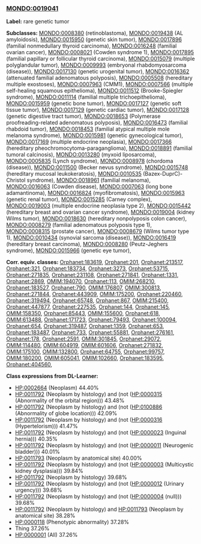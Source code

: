 
### [MONDO:0019041](http://purl.obolibrary.org/obo/MONDO_0019041)
**Label:** rare genetic tumor

**Subclasses:** [MONDO:0008380](http://purl.obolibrary.org/obo/MONDO_0008380) (retinoblastoma), [MONDO:0019438](http://purl.obolibrary.org/obo/MONDO_0019438) (AL amyloidosis), [MONDO:0015950](http://purl.obolibrary.org/obo/MONDO_0015950) (genetic skin tumor), [MONDO:0017896](http://purl.obolibrary.org/obo/MONDO_0017896) (familial nonmedullary thyroid carcinoma), [MONDO:0016248](http://purl.obolibrary.org/obo/MONDO_0016248) (familial ovarian cancer), [MONDO:0008021](http://purl.obolibrary.org/obo/MONDO_0008021) (Cowden syndrome 1), [MONDO:0017895](http://purl.obolibrary.org/obo/MONDO_0017895) (familial papillary or follicular thyroid carcinoma), [MONDO:0015079](http://purl.obolibrary.org/obo/MONDO_0015079) (multiple polyglandular tumor), [MONDO:0009993](http://purl.obolibrary.org/obo/MONDO_0009993) (embryonal rhabdomyosarcoma (disease)), [MONDO:0017130](http://purl.obolibrary.org/obo/MONDO_0017130) (genetic urogenital tumor), [MONDO:0016362](http://purl.obolibrary.org/obo/MONDO_0016362) (attenuated familial adenomatous polyposis), [MONDO:0005508](http://purl.obolibrary.org/obo/MONDO_0005508) (hereditary multiple exostoses), [MONDO:0007963](http://purl.obolibrary.org/obo/MONDO_0007963) (CMM1), [MONDO:0007566](http://purl.obolibrary.org/obo/MONDO_0007566) (multiple self-healing squamous epithelioma), [MONDO:0011512](http://purl.obolibrary.org/obo/MONDO_0011512) (Brooke-Spiegler syndrome), [MONDO:0011114](http://purl.obolibrary.org/obo/MONDO_0011114) (familial multiple trichoepithelioma), [MONDO:0015959](http://purl.obolibrary.org/obo/MONDO_0015959) (genetic bone tumor), [MONDO:0017127](http://purl.obolibrary.org/obo/MONDO_0017127) (genetic soft tissue tumor), [MONDO:0017129](http://purl.obolibrary.org/obo/MONDO_0017129) (genetic cardiac tumor), [MONDO:0017128](http://purl.obolibrary.org/obo/MONDO_0017128) (genetic digestive tract tumor), [MONDO:0018653](http://purl.obolibrary.org/obo/MONDO_0018653) (Polymerase proofreading-related adenomatous polyposis), [MONDO:0016473](http://purl.obolibrary.org/obo/MONDO_0016473) (familial rhabdoid tumor), [MONDO:0018453](http://purl.obolibrary.org/obo/MONDO_0018453) (familial atypical multiple mole melanoma syndrome), [MONDO:0015981](http://purl.obolibrary.org/obo/MONDO_0015981) (genetic gynecological tumor), [MONDO:0017169](http://purl.obolibrary.org/obo/MONDO_0017169) (multiple endocrine neoplasia), [MONDO:0017366](http://purl.obolibrary.org/obo/MONDO_0017366) (hereditary pheochromocytoma-paraganglioma), [MONDO:0018891](http://purl.obolibrary.org/obo/MONDO_0018891) (familial tumoral calcinosis), [MONDO:0013280](http://purl.obolibrary.org/obo/MONDO_0013280) (myxoid liposarcoma), [MONDO:0005835](http://purl.obolibrary.org/obo/MONDO_0005835) (Lynch syndrome), [MONDO:0008978](http://purl.obolibrary.org/obo/MONDO_0008978) (chordoma (disease)), [MONDO:0011500](http://purl.obolibrary.org/obo/MONDO_0011500) (Becker nevus syndrome), [MONDO:0015748](http://purl.obolibrary.org/obo/MONDO_0015748) (hereditary mucosal leukokeratosis), [MONDO:0010535](http://purl.obolibrary.org/obo/MONDO_0010535) (Bazex-DuprC)-Christol syndrome), [MONDO:0018961](http://purl.obolibrary.org/obo/MONDO_0018961) (familial melanoma), [MONDO:0016063](http://purl.obolibrary.org/obo/MONDO_0016063) (Cowden disease), [MONDO:0007063](http://purl.obolibrary.org/obo/MONDO_0007063) (long bone adamantinoma), [MONDO:0016824](http://purl.obolibrary.org/obo/MONDO_0016824) (myofibromatosis), [MONDO:0015963](http://purl.obolibrary.org/obo/MONDO_0015963) (genetic renal tumor), [MONDO:0015285](http://purl.obolibrary.org/obo/MONDO_0015285) (Carney complex), [MONDO:0019003](http://purl.obolibrary.org/obo/MONDO_0019003) (multiple endocrine neoplasia type 2), [MONDO:0015442](http://purl.obolibrary.org/obo/MONDO_0015442) (hereditary breast and ovarian cancer syndrome), [MONDO:0019004](http://purl.obolibrary.org/obo/MONDO_0019004) (kidney Wilms tumor), [MONDO:0018630](http://purl.obolibrary.org/obo/MONDO_0018630) (hereditary nonpolyposis colon cancer), [MONDO:0008279](http://purl.obolibrary.org/obo/MONDO_0008279) (familial adenomatous polyposis type 1), [MONDO:0008315](http://purl.obolibrary.org/obo/MONDO_0008315) (prostate cancer), [MONDO:0008679](http://purl.obolibrary.org/obo/MONDO_0008679) (Wilms tumor type 1), [MONDO:0010434](http://purl.obolibrary.org/obo/MONDO_0010434) (synovial sarcoma (disease)), [MONDO:0016419](http://purl.obolibrary.org/obo/MONDO_0016419) (hereditary breast carcinoma), [MONDO:0008280](http://purl.obolibrary.org/obo/MONDO_0008280) (Peutz-Jeghers syndrome), [MONDO:0015966](http://purl.obolibrary.org/obo/MONDO_0015966) (genetic eye tumor), 

**Corr. equiv. classes:** [Orphanet:183619](http://www.orpha.net/ORDO/Orphanet_183619), [Orphanet:201](http://www.orpha.net/ORDO/Orphanet_201), [Orphanet:213517](http://www.orpha.net/ORDO/Orphanet_213517), [Orphanet:321](http://www.orpha.net/ORDO/Orphanet_321), [Orphanet:183734](http://www.orpha.net/ORDO/Orphanet_183734), [Orphanet:3273](http://www.orpha.net/ORDO/Orphanet_3273), [Orphanet:53715](http://www.orpha.net/ORDO/Orphanet_53715), [Orphanet:271835](http://www.orpha.net/ORDO/Orphanet_271835), [Orphanet:231108](http://www.orpha.net/ORDO/Orphanet_231108), [Orphanet:271841](http://www.orpha.net/ORDO/Orphanet_271841), [Orphanet:1331](http://www.orpha.net/ORDO/Orphanet_1331), [Orphanet:2869](http://www.orpha.net/ORDO/Orphanet_2869), [OMIM:194070](http://purl.obolibrary.org/obo/OMIM_194070), [Orphanet:113](http://www.orpha.net/ORDO/Orphanet_113), [OMIM:268210](http://purl.obolibrary.org/obo/OMIM_268210), [Orphanet:183527](http://www.orpha.net/ORDO/Orphanet_183527), [Orphanet:790](http://www.orpha.net/ORDO/Orphanet_790), [OMIM:176807](http://purl.obolibrary.org/obo/OMIM_176807), [OMIM:300813](http://purl.obolibrary.org/obo/OMIM_300813), [Orphanet:271844](http://www.orpha.net/ORDO/Orphanet_271844), [Orphanet:443909](http://www.orpha.net/ORDO/Orphanet_443909), [OMIM:175200](http://purl.obolibrary.org/obo/OMIM_175200), [Orphanet:220460](http://www.orpha.net/ORDO/Orphanet_220460), [Orphanet:319494](http://www.orpha.net/ORDO/Orphanet_319494), [Orphanet:65748](http://www.orpha.net/ORDO/Orphanet_65748), [Orphanet:867](http://www.orpha.net/ORDO/Orphanet_867), [OMIM:215400](http://purl.obolibrary.org/obo/OMIM_215400), [Orphanet:447877](http://www.orpha.net/ORDO/Orphanet_447877), [Orphanet:227535](http://www.orpha.net/ORDO/Orphanet_227535), [Orphanet:144](http://www.orpha.net/ORDO/Orphanet_144), [Orphanet:145](http://www.orpha.net/ORDO/Orphanet_145), [OMIM:158350](http://purl.obolibrary.org/obo/OMIM_158350), [Orphanet:85443](http://www.orpha.net/ORDO/Orphanet_85443), [OMIM:155600](http://purl.obolibrary.org/obo/OMIM_155600), [Orphanet:618](http://www.orpha.net/ORDO/Orphanet_618), [OMIM:613488](http://purl.obolibrary.org/obo/OMIM_613488), [Orphanet:171723](http://www.orpha.net/ORDO/Orphanet_171723), [Orphanet:79493](http://www.orpha.net/ORDO/Orphanet_79493), [Orphanet:100094](http://www.orpha.net/ORDO/Orphanet_100094), [Orphanet:654](http://www.orpha.net/ORDO/Orphanet_654), [Orphanet:319487](http://www.orpha.net/ORDO/Orphanet_319487), [Orphanet:1359](http://www.orpha.net/ORDO/Orphanet_1359), [Orphanet:653](http://www.orpha.net/ORDO/Orphanet_653), [Orphanet:183487](http://www.orpha.net/ORDO/Orphanet_183487), [Orphanet:733](http://www.orpha.net/ORDO/Orphanet_733), [Orphanet:55881](http://www.orpha.net/ORDO/Orphanet_55881), [Orphanet:276161](http://www.orpha.net/ORDO/Orphanet_276161), [Orphanet:178](http://www.orpha.net/ORDO/Orphanet_178), [Orphanet:2591](http://www.orpha.net/ORDO/Orphanet_2591), [OMIM:301845](http://purl.obolibrary.org/obo/OMIM_301845), [Orphanet:29072](http://www.orpha.net/ORDO/Orphanet_29072), [OMIM:114480](http://purl.obolibrary.org/obo/OMIM_114480), [OMIM:604919](http://purl.obolibrary.org/obo/OMIM_604919), [OMIM:601606](http://purl.obolibrary.org/obo/OMIM_601606), [Orphanet:271832](http://www.orpha.net/ORDO/Orphanet_271832), [OMIM:175100](http://purl.obolibrary.org/obo/OMIM_175100), [OMIM:132800](http://purl.obolibrary.org/obo/OMIM_132800), [Orphanet:64755](http://www.orpha.net/ORDO/Orphanet_64755), [Orphanet:99757](http://www.orpha.net/ORDO/Orphanet_99757), [OMIM:180200](http://purl.obolibrary.org/obo/OMIM_180200), [OMIM:605041](http://purl.obolibrary.org/obo/OMIM_605041), [OMIM:102660](http://purl.obolibrary.org/obo/OMIM_102660), [Orphanet:183595](http://www.orpha.net/ORDO/Orphanet_183595), [Orphanet:404560](http://www.orpha.net/ORDO/Orphanet_404560), 

**Class expressions from DL-Learner:**

- [HP:0002664](http://purl.obolibrary.org/obo/HP_0002664) (Neoplasm) 44.40%
- [HP:0011792](http://purl.obolibrary.org/obo/HP_0011792) (Neoplasm by histology) and (not ([HP:0000315](http://purl.obolibrary.org/obo/HP_0000315) (Abnormality of the orbital region))) 43.48%
- [HP:0011792](http://purl.obolibrary.org/obo/HP_0011792) (Neoplasm by histology) and (not ([HP:0100886](http://purl.obolibrary.org/obo/HP_0100886) (Abnormality of globe location))) 42.09%
- [HP:0011792](http://purl.obolibrary.org/obo/HP_0011792) (Neoplasm by histology) and (not ([HP:0000316](http://purl.obolibrary.org/obo/HP_0000316) (Hypertelorism))) 41.47%
- [HP:0011792](http://purl.obolibrary.org/obo/HP_0011792) (Neoplasm by histology) and (not ([HP:0000023](http://purl.obolibrary.org/obo/HP_0000023) (Inguinal hernia))) 40.35%
- [HP:0011792](http://purl.obolibrary.org/obo/HP_0011792) (Neoplasm by histology) and (not ([HP:0000011](http://purl.obolibrary.org/obo/HP_0000011) (Neurogenic bladder))) 40.01%
- [HP:0011793](http://purl.obolibrary.org/obo/HP_0011793) (Neoplasm by anatomical site) 40.00%
- [HP:0011792](http://purl.obolibrary.org/obo/HP_0011792) (Neoplasm by histology) and (not ([HP:0000003](http://purl.obolibrary.org/obo/HP_0000003) (Multicystic kidney dysplasia))) 39.84%
- [HP:0011792](http://purl.obolibrary.org/obo/HP_0011792) (Neoplasm by histology) 39.68%
- [HP:0011792](http://purl.obolibrary.org/obo/HP_0011792) (Neoplasm by histology) and (not ([HP:0000012](http://purl.obolibrary.org/obo/HP_0000012) (Urinary urgency))) 39.68%
- [HP:0011792](http://purl.obolibrary.org/obo/HP_0011792) (Neoplasm by histology) and (not ([HP:0000004](http://purl.obolibrary.org/obo/HP_0000004) (null))) 39.68%
- [HP:0011792](http://purl.obolibrary.org/obo/HP_0011792) (Neoplasm by histology) and [HP:0011793](http://purl.obolibrary.org/obo/HP_0011793) (Neoplasm by anatomical site) 38.28%
- [HP:0000118](http://purl.obolibrary.org/obo/HP_0000118) (Phenotypic abnormality) 37.28%
- Thing 37.26%
- [HP:0000001](http://purl.obolibrary.org/obo/HP_0000001) (All) 37.26%


